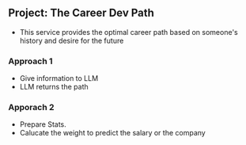 ## Project: The Career Dev Path
- This service provides the optimal career path based on someone's history and desire for the future
### Approach 1
- Give information to LLM
- LLM returns the path
### Apporach 2
- Prepare Stats.
- Calucate the weight to predict the salary or the company 
